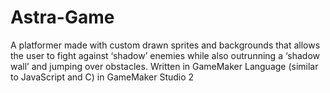 # Astra-Game
 A platformer made with custom drawn sprites and backgrounds that allows the user to fight against ‘shadow’ enemies while also outrunning a ‘shadow wall’ and jumping over obstacles. Written in GameMaker Language (similar to JavaScript and C) in GameMaker Studio 2 
